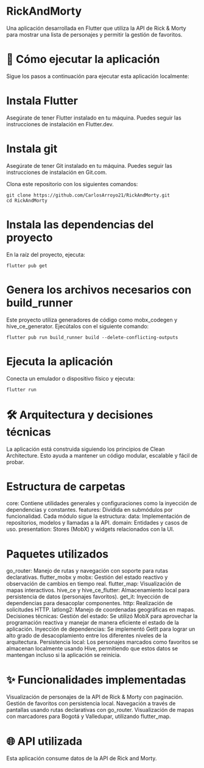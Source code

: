 # RickAndMorty
Una aplicación desarrollada en Flutter que utiliza la API de Rick & Morty para mostrar una lista de personajes y permitir la gestión de favoritos.

# 🚀 Cómo ejecutar la aplicación
Sigue los pasos a continuación para ejecutar esta aplicación localmente:

# Instala Flutter 
Asegúrate de tener Flutter instalado en tu máquina. Puedes seguir las instrucciones de instalación en Flutter.dev.

# Instala git
Asegúrate de tener Git instalado en tu máquina. Puedes seguir las instrucciones de instalación en Git.com.

Clona este repositorio con los siguientes comandos:

    git clone https://github.com/CarlosArroyo21/RickAndMorty.git
    cd RickAndMorty


# Instala las dependencias del proyecto
En la raíz del proyecto, ejecuta:

    flutter pub get

# Genera los archivos necesarios con build_runner
Este proyecto utiliza generadores de código como mobx_codegen y hive_ce_generator. Ejecútalos con el siguiente comando:

    flutter pub run build_runner build --delete-conflicting-outputs

# Ejecuta la aplicación
Conecta un emulador o dispositivo físico y ejecuta:

    flutter run

# 🛠️ Arquitectura y decisiones técnicas
La aplicación está construida siguiendo los principios de Clean Architecture. 
Esto ayuda a mantener un código modular, escalable y fácil de probar.

# Estructura de carpetas

core: Contiene utilidades generales y configuraciones como la inyección de dependencias y constantes.
features: Dividida en submódulos por funcionalidad. Cada módulo sigue la estructura:
data: Implementación de repositorios, modelos y llamadas a la API.
domain: Entidades y casos de uso.
presentation: Stores (MobX) y widgets relacionados con la UI.

# Paquetes utilizados
go_router: Manejo de rutas y navegación con soporte para rutas declarativas.
flutter_mobx y mobx: Gestión del estado reactivo y observación de cambios en tiempo real.
flutter_map: Visualización de mapas interactivos.
hive_ce y hive_ce_flutter: Almacenamiento local para persistencia de datos (personajes favoritos).
get_it: Inyección de dependencias para desacoplar componentes.
http: Realización de solicitudes HTTP.
latlong2: Manejo de coordenadas geográficas en mapas.
Decisiones técnicas:
Gestión del estado: Se utilizó MobX para aprovechar la programación reactiva y manejar de manera eficiente el estado de la aplicación.
Inyección de dependencias: Se implementó GetIt para lograr un alto grado de desacoplamiento entre los diferentes niveles de la arquitectura.
Persistencia local: Los personajes marcados como favoritos se almacenan localmente usando Hive, permitiendo que estos datos se mantengan incluso si la aplicación se reinicia.

# ✨ Funcionalidades implementadas
Visualización de personajes de la API de Rick & Morty con paginación.
Gestión de favoritos con persistencia local.
Navegación a través de pantallas usando rutas declarativas con go_router.
Visualización de mapas con marcadores para Bogotá y Valledupar, utilizando flutter_map.

# 🌐 API utilizada
Esta aplicación consume datos de la API de Rick and Morty.
